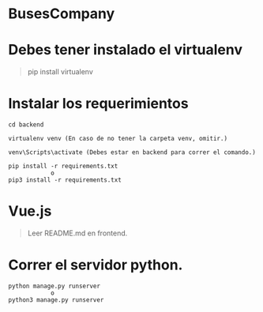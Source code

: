 # BusesCompany

# Debes tener instalado el virtualenv
>pip install virtualenv

# Instalar los requerimientos
```
cd backend

virtualenv venv (En caso de no tener la carpeta venv, omitir.)

venv\Scripts\activate (Debes estar en backend para correr el comando.)

pip install -r requirements.txt
            o
pip3 install -r requirements.txt
```

# Vue.js
>Leer README.md en frontend.

# Correr el servidor python.
```
python manage.py runserver
            o
python3 manage.py runserver
```